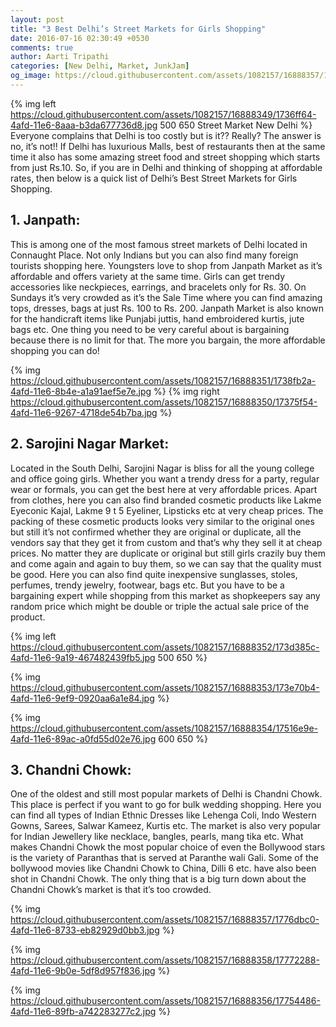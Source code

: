 ```yaml
---
layout: post
title: "3 Best Delhi’s Street Markets for Girls Shopping"
date: 2016-07-16 02:30:49 +0530
comments: true
author: Aarti Tripathi
categories: [New Delhi, Market, JunkJam]
og_image: https://cloud.githubusercontent.com/assets/1082157/16888357/1776dbc0-4afd-11e6-8733-eb82929d0bb3.jpg
---
```

{% img left https://cloud.githubusercontent.com/assets/1082157/16888349/1736ff64-4afd-11e6-8aaa-b3da677736d8.jpg 500 650 Street Market New Delhi %}
Everyone complains that Delhi is too costly but is it?? Really? The answer is no, it’s not!! If Delhi has luxurious Malls, best of restaurants then at the same time it also has some amazing street food and street shopping which starts from just Rs.10. So, if you are in Delhi and thinking of shopping at affordable rates, then below is a quick list of Delhi’s Best Street Markets for Girls Shopping. 
 
<!-- more -->

## 1. Janpath: 
This is among one of the most famous street markets of Delhi located in Connaught Place. Not only Indians but you can also find many foreign tourists shopping here. Youngsters love to shop from Janpath Market as it’s affordable and offers variety at the same time. Girls can get trendy accessories like neckpieces, earrings, and bracelets only for Rs. 30. On Sundays it’s very crowded as it’s the Sale Time where you can find amazing tops, dresses, bags at just Rs. 100 to Rs. 200. Janpath Market is also known for the handicraft items like Punjabi juttis, hand embroidered kurtis, jute bags etc. One thing you need to be very careful about is bargaining because there is no limit for that. The more you bargain, the more affordable shopping you can do! 

{% img https://cloud.githubusercontent.com/assets/1082157/16888351/1738fb2a-4afd-11e6-8b4e-a1a91aef5e7e.jpg %}
{% img right https://cloud.githubusercontent.com/assets/1082157/16888350/17375f54-4afd-11e6-9267-4718de54b7ba.jpg %}

## 2. Sarojini Nagar Market: 
Located in the South Delhi, Sarojini Nagar is bliss for all the young college and office going girls. Whether you want a trendy dress for a party, regular wear or formals, you can get the best here at very affordable prices. Apart from clothes, here you can also find branded cosmetic products like Lakme Eyeconic Kajal, Lakme 9 t 5 Eyeliner, Lipsticks etc at very cheap prices. The packing of these cosmetic products looks very similar to the original ones but still it’s not confirmed whether they are original or duplicate, all the vendors say that they get it from custom and that’s why they sell it at cheap prices. No matter they are duplicate or original but still girls crazily buy them and come again and again to buy them, so we can say that the quality must be good. Here you can also find quite inexpensive sunglasses, stoles, perfumes, trendy jewelry, footwear, bags etc. But you have to be a bargaining expert while shopping from this market as shopkeepers say any random price which might be double or triple the actual sale price of the product.

{% img left https://cloud.githubusercontent.com/assets/1082157/16888352/173d385c-4afd-11e6-9a19-467482439fb5.jpg 500 650 %}

{% img https://cloud.githubusercontent.com/assets/1082157/16888353/173e70b4-4afd-11e6-9ef9-0920aa6a1e84.jpg %}

{% img https://cloud.githubusercontent.com/assets/1082157/16888354/17516e9e-4afd-11e6-89ac-a0fd55d02e76.jpg 600 650 %}

## 3. Chandni Chowk: 
One of the oldest and still most popular markets of Delhi is Chandni Chowk. This place is perfect if you want to go for bulk wedding shopping. Here you can find all types of Indian Ethnic Dresses like Lehenga Coli, Indo Western Gowns, Sarees, Salwar Kameez, Kurtis etc. The market is also very popular for Indian Jewellery like necklace, bangles, pearls, mang tika etc. What makes Chandni Chowk the most popular choice of even the Bollywood stars is the variety of Paranthas that is served at Paranthe wali Gali. Some of the bollywood movies like Chandni Chowk to China, Dilli 6 etc. have also been shot in Chandni Chowk. The only thing that is a big turn down about the Chandni Chowk’s market is that it’s too crowded.  

{% img https://cloud.githubusercontent.com/assets/1082157/16888357/1776dbc0-4afd-11e6-8733-eb82929d0bb3.jpg %}

{% img https://cloud.githubusercontent.com/assets/1082157/16888358/17772288-4afd-11e6-9b0e-5df8d957f836.jpg %}

{% img https://cloud.githubusercontent.com/assets/1082157/16888356/17754486-4afd-11e6-89fb-a742283277c2.jpg %}
